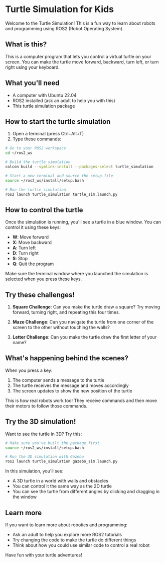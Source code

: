 # Turtle Simulation for Kids

Welcome to the Turtle Simulation! This is a fun way to learn about robots and programming using ROS2 (Robot Operating System).

## What is this?

This is a computer program that lets you control a virtual turtle on your screen. You can make the turtle move forward, backward, turn left, or turn right using your keyboard.

## What you'll need

- A computer with Ubuntu 22.04
- ROS2 installed (ask an adult to help you with this)
- This turtle simulation package

## How to start the turtle simulation

1. Open a terminal (press Ctrl+Alt+T)
2. Type these commands:

```bash
# Go to your ROS2 workspace
cd ~/ros2_ws

# Build the turtle simulation
colcon build --symlink-install --packages-select turtle_simulation

# Start a new terminal and source the setup file
source ~/ros2_ws/install/setup.bash

# Run the turtle simulation
ros2 launch turtle_simulation turtle_sim.launch.py
```

## How to control the turtle

Once the simulation is running, you'll see a turtle in a blue window. You can control it using these keys:

- **W**: Move forward
- **X**: Move backward
- **A**: Turn left
- **D**: Turn right
- **S**: Stop
- **Q**: Quit the program

Make sure the terminal window where you launched the simulation is selected when you press these keys.

## Try these challenges!

1. **Square Challenge**: Can you make the turtle draw a square? Try moving forward, turning right, and repeating this four times.

2. **Maze Challenge**: Can you navigate the turtle from one corner of the screen to the other without touching the walls?

3. **Letter Challenge**: Can you make the turtle draw the first letter of your name?

## What's happening behind the scenes?

When you press a key:
1. The computer sends a message to the turtle
2. The turtle receives the message and moves accordingly
3. The screen updates to show the new position of the turtle

This is how real robots work too! They receive commands and then move their motors to follow those commands.

## Try the 3D simulation!

Want to see the turtle in 3D? Try this:

```bash
# Make sure you've built the package first
source ~/ros2_ws/install/setup.bash

# Run the 3D simulation with Gazebo
ros2 launch turtle_simulation gazebo_sim.launch.py
```

In this simulation, you'll see:
- A 3D turtle in a world with walls and obstacles
- You can control it the same way as the 2D turtle
- You can see the turtle from different angles by clicking and dragging in the window

## Learn more

If you want to learn more about robotics and programming:
- Ask an adult to help you explore more ROS2 tutorials
- Try changing the code to make the turtle do different things
- Think about how you could use similar code to control a real robot

Have fun with your turtle adventures!